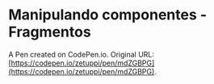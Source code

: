 # Manipulando componentes - Fragmentos

A Pen created on CodePen.io. Original URL: [https://codepen.io/zetuppi/pen/mdZGBPG](https://codepen.io/zetuppi/pen/mdZGBPG).

